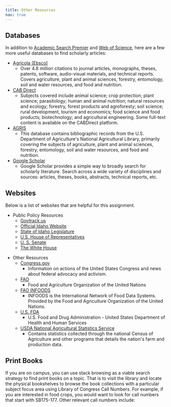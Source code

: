 ```yaml
---
title: Other Resources
nav: true
---
```


## Databases
In addition to <a href="https://uidaho.idm.oclc.org/login?url=http://search.ebscohost.com/login.asp?profile=ehost&defaultdb=aph&defaultdb=f5h&defaultdb=ufh" target="_blank" rel="noopener">Academic Search Premier</a> and <a href="https://www-webofscience-com.uidaho.idm.oclc.org/wos/alldb/basic-search" target="_blank" rel="noopener">Web of Science</a>, here are a few more useful databases to find scholarly articles:
- <a href="https://uidaho.idm.oclc.org/login?url=http://search.ebscohost.com/login.asp?profile=ehost&defaultdb=agr" target="_blank" rel="noopener">Agricola (Ebsco)</a>
  - Over 4.8 million citations to journal articles, monographs, theses, patents, software, audio-visual materials, and technical reports. Covers agriculture, plant and animal sciences, forestry, entomology, soil and water resources, and food and nutrition.
- <a href="https://uidaho.idm.oclc.org/login?url=https://www.cabdirect.org/" target="_blank" rel="noopener">CAB Direct</a>
  - Subjects covered include animal science; crop protection; plant science; parasitology; human and animal nutrition; natural resources and ecology; forestry, forest products and agroforesty; soil science; rural development, tourism and economics; food science and food products; biotechnology; and agricultural engineering. Some full-text content is available on the CABDirect platform. 
- <a href="http://agris.fao.org/agris-search/index" target="_blank" rel="noopener">AGRIS</a>
  - This database contains bibliographic records from the U.S. Department of Agriculture's National Agricultural Library, primarily covering the subjects of agriculture, plant and animal sciences, forestry, entomology, soil and water resources, and food and nutrition.
- <a href="https://uidaho.idm.oclc.org/login?url=https://scholar.google.com/" target="_blank" rel="noopener">Google Scholar</a>
  - Google Scholar provides a simple way to broadly search for scholarly literature. Search across a wide variety of disciplines and sources: articles, theses, books, abstracts, technical reports, etc.

## Websites

Below is a list of websites that are helpful for this assignment.

- Public Policy Resources
  - <a href="https://www.govtrack.us/" target="_blank" rel="noopener">Govtrack.us</a>
  - <a href="https://www.idaho.gov/" target="_blank" rel="noopener">Official Idaho Website</a>
  - <a href="https://www.legislature.idaho.gov/" target="_blank" rel="noopener">State of Idaho Legislature</a>
  - <a href="http://www.house.gov/" target="_blank" rel="noopener">U.S. House of Representatives</a>
  - <a href="http://www.senate.gov/index.htm" target="_blank" rel="noopener">U. S. Senate</a>
  - <a href="https://www.whitehouse.gov/" target="_blank" rel="noopener">The White House</a>

* Other Resources
    + <a href="https://www.congress.gov/" target="_blank" rel="noopener">Congress.gov</a>
        - Information on actions of the United States Congress and news about federal advocacy and activism.
    + <a href="http://www.fao.org/" target="_blank" rel="noopener">FAO</a>
        - Food and Agriculture Organization of the United Nations
    + <a href="http://www.fao.org/infoods/en/" target="_blank" rel="noopener">FAO INFOODS</a>
        - INFOODS is the International Network of Food Data Systems. Provided by the Food and Agriculture Organization of the United Nations.
    + <a href="http://www.fda.gov/" target="_blank" rel="noopener">U.S. FDA</a>
        - U.S. Food and Drug Administration - United States Department of Health and Human Services
    + <a href="https://www.nass.usda.gov/" target="_blank" rel="noopener">USDA National Agricultural Statistics Service</a>
        - Contains statistics collected through the national Census of Agriculture and other programs that details the nation's farm and production data.

## Print Books
If you are on campus, you can use stack browsing as a viable search strategy to find print books on a topic. That is to visit the library and locate the physical bookshelves to browse the book collections with a particular subject focus area using Library of Congress Call Numbers. For example, if you are interested in food crops, you would want to look for call numbers that start with SB175-177. Other relevant call numbers include: 
<html>
   <head>
      <style>
         table {width: 100%;}
         table, td, th {
            border-collapse: collapse;
            padding: 8px;
            border-bottom: 1px solid #ddd;
         
         th {            
            style="text-align:Center"
            border: 1px solid black;
            padding-top: 12px;
            padding-bottom: 12px;
            background-color: #f1b300;
            color: white;
            }
      </style>
   </head>
   <body>
      <table>
         <tr>
            <td style="text-align:Left">TP368-456</td>
            <td style="text-align:Left">Food processing and manufacture</td>
         </tr>
         <tr>
            <td style="text-align:Left">TX341-641</td>
            <td style="text-align:Left">Nutrition. Foods and food supply</td>
         </tr>
         <tr>
            <td style="text-align:Left">S560-571.5</td>
            <td style="text-align:Left">Farm economics; Farm management</td>
         </tr>
      </table>
   </body>
   <p>
   </p>
</html>
{% capture text %}Use the <a href="https://www.lib.uidaho.edu/about/maps.html" target="_blank" rel="noopener">floor maps</a> to locate the shelves that contain the specified call number groups.
{% endcapture %}
{% include alert.md text=text color="warning" %}

## Government Documents
When searching the library catalog, you can filter the results by `Government Documents` under `Resource Type`. These documents are located on the library basement. You can click <a href="https://www.lib.uidaho.edu/find/govdocs/" target="_blank" rel="noopener">this link</a> or email <a href = "mailto: rattebur@uidaho.edu">Rami Attebury</a> to learn more about how to access government documents. 

You can use Google to search for government documents as well. Add `site:gov` at the end of your keyword search terms will yield results from government webpages. For instance, if you are looking for regulations of the sugar changed to meet demand or changes in the industry, you can search for *sugar AND regulation\* site:gov*. Note that the quality and objectivity of the information on .gov sites can vary widely.

## Citation
Remember to cite your sources and format them according to the <a href="https://style.mla.org/works-cited/works-cited-a-quick-guide/" target="_blank" rel="noopener">MLA style</a>. 

You may also consider using a citation manager (if you have never used one before) to cite your sources. A citation manager can be a time saver, and is incredibly useful if you are thinking about pursuing a master’s or doctoral degree in which considerable writing is expected. Check out the recording of library workshop on Citation Management with Zotero below if interested.

{% include video-embed.html youtubeid="yw1oe57SqzE" caption="Citation Management with Zotero" %}
